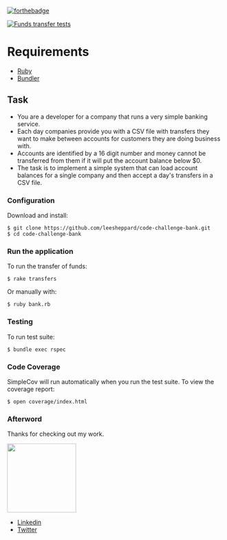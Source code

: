 [![forthebadge](https://forthebadge.com/images/badges/made-with-ruby.svg)](https://forthebadge.com)

[![Funds transfer tests](https://github.com/leesheppard/code-challenge-bank/actions/workflows/banking.yml/badge.svg?branch=main)](https://github.com/leesheppard/code-challenge-bank/actions/workflows/banking.yml)

# Requirements

- [Ruby](Gemfile#L4)
- [Bundler](https://bundler.io)

## Task

- You are a developer for a company that runs a very simple banking service.
- Each day companies provide you with a CSV file with transfers they want to make between accounts for customers they are doing business with.
- Accounts are identified by a 16 digit number and money cannot be transferred from them if it will put the account balance below $0.
- The task is to implement a simple system that can load account balances for a single company and then accept a day's transfers in a CSV file.

### Configuration

Download and install:

    $ git clone https://github.com/leesheppard/code-challenge-bank.git    
    $ cd code-challenge-bank

### Run the application

To run the transfer of funds:

    $ rake transfers

Or manually with:

    $ ruby bank.rb

### Testing

To run test suite:

    $ bundle exec rspec

### Code Coverage

SimpleCov will run automatically when you run the test suite. To view the coverage report:

    $ open coverage/index.html

### Afterword

Thanks for checking out my work.

<img src="https://res.cloudinary.com/leesheppard/image/upload/v1496495524/Lee-Sheppard-Black_iv1j84.png" width="160">

- [Linkedin](https://www.linkedin.com/in/leesheppard)
- [Twitter](https://twitter.com/leesheppard)
